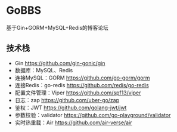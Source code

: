 # GoBBS
基于Gin+GORM+MySQL+Redis的博客论坛
## 技术栈
- Gin https://github.com/gin-gonic/gin
- 数据库：MySQL、Redis
- 连接MySQL：GORM https://github.com/go-gorm/gorm
- 连接Redis：go-redis https://github.com/redis/go-redis
- 配置文件管理：Viper https://github.com/spf13/viper
- 日志：zap https://github.com/uber-go/zap
- 鉴权：JWT https://github.com/golang-jwt/jwt
- 参数校验：validator https://github.com/go-playground/validator
- 实时热重载：Air https://github.com/air-verse/air